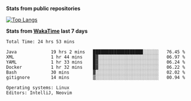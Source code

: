 **Stats from public repositories**  

[![Top Langs](https://github-readme-stats.vercel.app/api/top-langs/?username=hyoghurt&layout=compact&exclude_repo=multiserver,docker_compose&langs_count=6)](https://github.com/anuraghazra/github-readme-stats)

**Stats from [WakaTime](https://wakatime.com) last 7 days**  
<!--START_SECTION:waka-->

```text
Total Time: 24 hrs 53 mins

Java             19 hrs 2 mins   ███████████████████░░░░░░   76.45 %
XML              1 hr 44 mins    █▓░░░░░░░░░░░░░░░░░░░░░░░   06.97 %
YAML             1 hr 33 mins    █▓░░░░░░░░░░░░░░░░░░░░░░░   06.24 %
Docker           1 hr 32 mins    █▓░░░░░░░░░░░░░░░░░░░░░░░   06.22 %
Bash             30 mins         ▓░░░░░░░░░░░░░░░░░░░░░░░░   02.02 %
gitignore        14 mins         ▒░░░░░░░░░░░░░░░░░░░░░░░░   00.94 %

Operating systems: Linux
Editors: IntelliJ, Neovim
```

<!--END_SECTION:waka-->
